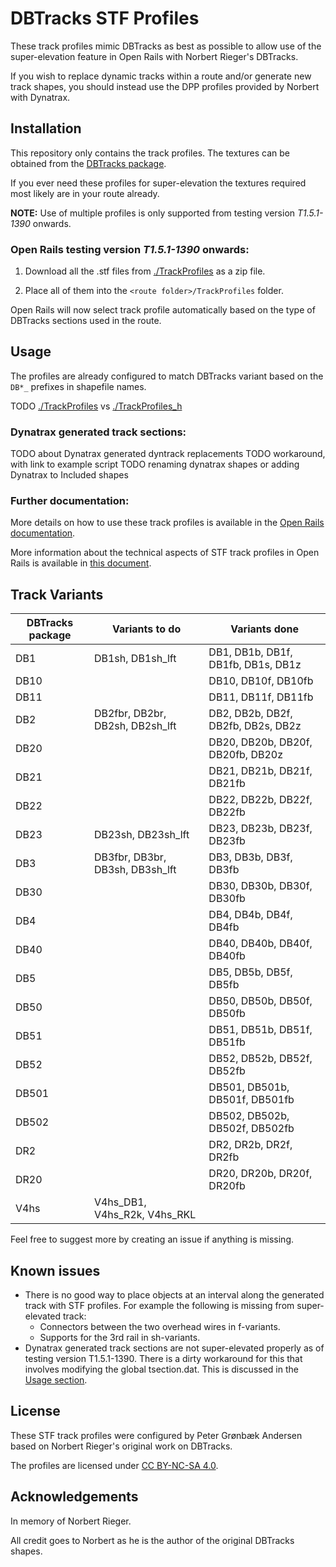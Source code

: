 
# DBTracks STF Profiles
These track profiles mimic DBTracks as best as possible to allow use of the super-elevation feature in Open Rails with Norbert Rieger's DBTracks.

If you wish to replace dynamic tracks within a route and/or generate new track shapes, you should instead use the DPP profiles provided by Norbert with Dynatrax.


## Installation
This repository only contains the track profiles. The textures can be obtained from the [DBTracks package](https://the-train.de/downloads/entry/11252-dbtracks/).

If you ever need these profiles for super-elevation the textures required most likely are in your route already.

**NOTE:** Use of multiple profiles is only supported from testing version _T1.5.1-1390_ onwards.


### Open Rails testing version _T1.5.1-1390_ onwards:
1. Download all the .stf files from [./TrackProfiles](./TrackProfiles) as a zip file.

2. Place all of them into the `<route folder>/TrackProfiles` folder.

Open Rails will now select track profile automatically based on the type of DBTracks sections used in the route.


## Usage
The profiles are already configured to match DBTracks variant based on the `DB*_` prefixes in shapefile names.

TODO [./TrackProfiles](./TrackProfiles) vs [./TrackProfiles_h](./TrackProfiles_h)

### Dynatrax generated track sections:
TODO about Dynatrax generated dyntrack replacements
TODO workaround, with link to example script
TODO renaming dynatrax shapes or adding Dynatrax to Included shapes

### Further documentation:
More details on how to use these track profiles is available in the [Open Rails documentation](https://open-rails.readthedocs.io/en/latest/options.html#superelevation). 

More information about the technical aspects of STF track profiles in Open Rails is available in [this document](https://static.openrails.org/files/OpenRails-Testing-How%20to%20Provide%20Track%20Profiles%20for%20Open%20Rails%20Dynamic%20Track.pdf).


## Track Variants

| DBTracks package  | Variants to do                                   | Variants done |
|-------------------|--------------------------------------------------|---------------|
| DB1               | DB1sh, DB1sh_lft                     | DB1, DB1b, DB1f, DB1fb, DB1s, DB1z        |
| DB10              |                                     | DB10, DB10f, DB10fb          |
| DB11              |                                     | DB11, DB11f, DB11fb          |
| DB2               | DB2fbr, DB2br, DB2sh, DB2sh_lft                        | DB2, DB2b, DB2f, DB2fb, DB2s, DB2z   |
| DB20              |                            | DB20, DB20b, DB20f, DB20fb, DB20z         |
| DB21              |                              | DB21, DB21b, DB21f, DB21fb           |
| DB22              |                              | DB22, DB22b, DB22f, DB22fb          |
| DB23              | DB23sh, DB23sh_lft                     | DB23, DB23b, DB23f, DB23fb          |
| DB3               | DB3fbr, DB3br, DB3sh, DB3sh_lft                  | DB3, DB3b, DB3f, DB3fb           |
| DB30              |                              | DB30, DB30b, DB30f, DB30fb          |
| DB4               |                                 | DB4, DB4b, DB4f, DB4fb           |
| DB40              |                              | DB40, DB40b, DB40f, DB40fb          |
| DB5               |                                 | DB5, DB5b, DB5f, DB5fb           |
| DB50              |                              | DB50, DB50b, DB50f, DB50fb          |
| DB51              |                              | DB51, DB51b, DB51f, DB51fb          |
| DB52              |                              | DB52, DB52b, DB52f, DB52fb          |
| DB501             |                           | DB501, DB501b, DB501f, DB501fb         |
| DB502             |                           | DB502, DB502b, DB502f, DB502fb         |
| DR2               |                                 | DR2, DR2b, DR2f, DR2fb           |
| DR20              |                                             | DR20, DR20b, DR20f, DR20fb          |
| V4hs              | V4hs_DB1, V4hs_R2k, V4hs_RKL                     |               |

Feel free to suggest more by creating an issue if anything is missing.


## Known issues

- There is no good way to place objects at an interval along the generated track with STF profiles. For example the following is missing from super-elevated track:
	- Connectors between the two overhead wires in f-variants.
	- Supports for the 3rd rail in sh-variants.
- Dynatrax generated track sections are not super-elevated properly as of testing version T1.5.1-1390. There is a dirty workaround for this that involves modifying the global tsection.dat. This is discussed in the [Usage section](#dynatrax-generated-track-sections).


## License

These STF track profiles were configured by Peter Grønbæk Andersen based on Norbert Rieger's original work on DBTracks.

The profiles are licensed under [CC BY-NC-SA 4.0](https://creativecommons.org/licenses/by-nc-sa/4.0/).


## Acknowledgements

In memory of Norbert Rieger.

All credit goes to Norbert as he is the author of the original DBTracks shapes.
